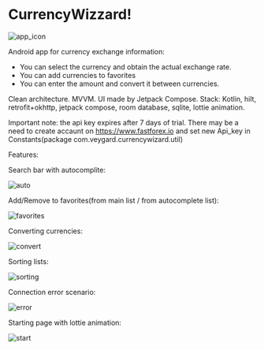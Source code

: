 # CurrencyWizzard!

![app_icon](https://user-images.githubusercontent.com/79571688/188383806-5ec23baa-12fa-4e99-a974-c5553be08986.png)

Android app for currency exchange information: 
- You can select the currency and obtain the actual exchange rate.  
- You can add currencies to favorites
- You can enter the amount and convert it between currencies.

Clean architecture. MVVM. UI made by Jetpack Compose.
Stack: Kotlin, hilt, retrofit+okhttp, jetpack compose, room database, sqlite, lottie animation.

Important note: the api key expires after 7 days of trial. There may be a need to create accaunt on https://www.fastforex.io 
and set new Api_key in Constants(package com.veygard.currencywizard.util)


Features:

Search bar with autocomplite:

![auto](https://user-images.githubusercontent.com/79571688/188390888-9b5cf742-c587-4f98-a23b-5c92631b0d09.gif)

Add/Remove to favorites(from main list / from autocomplete list): 

![favorites](https://user-images.githubusercontent.com/79571688/188390931-0e71c185-1d52-42fa-b3bb-a7ea98e1cb80.gif)

Converting currencies:

![convert](https://user-images.githubusercontent.com/79571688/188391023-cc6a42a5-6284-4926-a749-e64628f14499.gif)

Sorting lists:

![sorting](https://user-images.githubusercontent.com/79571688/188391274-5f2ba3f9-36b7-4117-8408-579fa5c2ecbb.gif)

Connection error scenario:

![error](https://user-images.githubusercontent.com/79571688/188391831-ac4c90d6-3702-4863-87e0-95d8618d84eb.gif)

Starting page with lottie animation:

![start](https://user-images.githubusercontent.com/79571688/188391295-ac28115a-b0ca-4f9e-8764-4f8764eb8829.gif)
